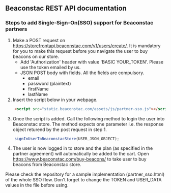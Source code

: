 
## Beaconstac REST API documentation


### Steps to add Single-Sign-On(SSO) support for Beaconstac partners
1. Make a POST request on https://storefrontapi.beaconstac.com/v1/users/create/. It is mandatory for you to make this request before you navigate the user to buy beacons on our store.
    - Add 'Authorization' header with value 'BASIC YOUR_TOKEN'. Please use the token emailed by us.
    - JSON POST body with fields. All the fields are compulsory.
        - email
        - password (plaintext)
        - firstName
        - lastName
2. Insert the script below in your webpage.
```html
    <script src="static.beaconstac.com/assets/js/partner-sso.js"></script>
```
3. Once the script is added. Call the following method to login the user into Beaconstac store.
  The method expects one parameter i.e. the response object returend by the post request in step 1.
```javascript
    signInUserToBeaconstacStore(USER_JSON_OBJECT);
```
4. The user is now logged in to store and the plan (as specified in the partner agreement) will automatically be added to the cart. Open https://www.beaconstac.com/buy-beacons/ to take user to buy beacons from Beaconstac store.


Please check the repository for a sample implementation (partner_sso.html) of the whole SSO flow. Don't forget to change the TOKEN and USER_DATA values in the file before using.